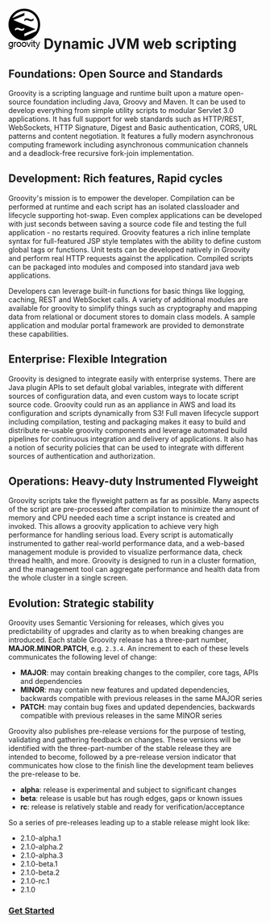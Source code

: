 # ![Groovity](groovity-logo.png) Dynamic JVM web scripting

## Foundations: Open Source and Standards

Groovity is a scripting language and runtime built upon a mature open-source foundation including Java, Groovy and Maven.  It can be used to develop everything from simple utility scripts to modular Servlet 3.0 applications.  It has full support for web standards such as HTTP/REST, WebSockets, HTTP Signature, Digest and Basic authentication, CORS, URL patterns and content negotiation.  It features a fully modern asynchronous computing framework including asynchronous communication channels and a deadlock-free recursive fork-join implementation.  

## Development: Rich features, Rapid cycles

Groovity's mission is to empower the developer.  Compilation can be performed at runtime and each script has an isolated classloader and lifecycle supporting hot-swap. Even complex applications can be developed with just seconds between saving a source code file and testing the full application - no restarts required.  Groovity features a rich inline template syntax for full-featured JSP style templates with the ability to define custom global tags or functions.  Unit tests can be developed natively in Groovity and perform real HTTP requests against the application. Compiled scripts can be packaged into modules and composed into standard java web applications.

Developers can leverage built-in functions for basic things like logging, caching, REST and WebSocket calls. A variety of additional modules are available for groovity to simplify things such as cryptography and mapping data from relational or document stores to domain class models.  A sample application and modular portal framework are provided to demonstrate these capabilities.

## Enterprise: Flexible Integration

Groovity is designed to integrate easily with enterprise systems. There are Java plugin APIs to set default global variables, integrate with different sources of configuration data, and even custom ways to locate script source code.  Groovity could run as an appliance in AWS and load its configuration and scripts dynamically from S3!  Full maven lifecycle support including compilation, testing and packaging makes it easy to build and distribute re-usable groovity components and leverage automated build pipelines for continuous integration and delivery of applications.  It also has a notion of security policies that can be used to integrate with different sources of authentication and authorization.

## Operations: Heavy-duty Instrumented Flyweight

Groovity scripts take the flyweight pattern as far as possible. Many aspects of the script are pre-processed after compilation to minimize the amount of memory and CPU needed each time a script instance is created and invoked.  This allows a groovity application to achieve very high performance for handling serious load.  Every script is automatically instrumented to gather real-world performance data, and a web-based management module is provided to visualize performance data, check thread health, and more.  Groovity is designed to run in a cluster formation, and the management tool can aggregate performance and health data from the whole cluster in a single screen.

## Evolution: Strategic stability

Groovity uses Semantic Versioning for releases, which gives you predictability of upgrades and clarity as to when breaking changes are introduced.  Each stable Groovity release has a three-part number, **MAJOR.MINOR.PATCH**, e.g. `2.3.4`.  An increment to each of these levels communicates the following level of change:

* **MAJOR**: may contain breaking changes to the compiler, core tags, APIs and dependencies
* **MINOR**: may contain new features and updated dependencies, backwards compatible with previous releases in the same MAJOR series
* **PATCH**: may contain bug fixes and updated dependencies, backwards compatible with previous releases in the same MINOR series

Groovity also publishes pre-release versions for the purpose of testing, validating and gathering feedback on changes.  These versions will be identified with the three-part-number of the stable release they are intended to become, followed by a pre-release version indicator that communicates how close to the finish line the development team believes the pre-release to be.

* **alpha**: release is experimental and subject to significant changes
* **beta**:  release is usable but has rough edges, gaps or known issues
* **rc**:    release is relatively stable and ready for verification/acceptance

So a series of pre-releases leading up to a stable release might look like:

* 2.1.0-alpha.1
* 2.1.0-alpha.2
* 2.1.0-alpha.3
* 2.1.0-beta.1
* 2.1.0-beta.2
* 2.1.0-rc.1
* 2.1.0

### [Get Started](https://github.com/disney/groovity/wiki/Getting-Started)
